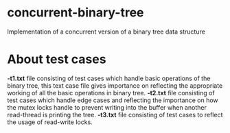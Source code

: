 # concurrent-binary-tree
Implementation of a concurrent version of a binary tree data structure

# About test cases
**-t1.txt** file consisting of test cases which handle basic operations of the binary tree, this text case file gives importance on reflecting the appropriate working of all the basic operations in binary tree.
**-t2.txt** file consisting of test cases which handle edge cases and reflecting the importance on how the mutex locks handle to prevent writing into the buffer when another read-thread is printing the tree.
**-t3.txt** file consisting of test cases to reflect the usage of read-write locks.
